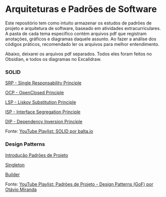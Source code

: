 # Arquiteturas e Padrões de Software

Este repositório tem como intuito armazenar os estudos de padrões de projeto e arquitetura de software, baseado em atividades extracurriculares. 
A pasta de cada tema específico contém arquivos pdf que registram anotações, gráficos e diagramas daquele assunto. Ao fazer a análise dos códigos práticos, recomendado ler os arquivos para melhor entendimento. 

Abaixo, deixarei os arquivos pdf separados. Todos eles foram feitos no Obsidian, e todos os diagramas no Excalidraw.

### SOLID

[SRP - Single Responsability Principle](https://github.com/user-attachments/files/20445754/SRP.-.Single.Responsability.Principle.pdf)

[OCP - OpenClosed Principle](https://github.com/user-attachments/files/20445760/OCP.-.OpenClosed.Principle.pdf)

[LSP - Liskov Substitution Principle](https://github.com/user-attachments/files/20445762/LSP.-.Liskov.Substitution.Principle.pdf)

[ISP - Interface Segregation Principle](https://github.com/user-attachments/files/20445763/ISP.-.Interface.Segregation.Principle.pdf)

[DIP - Dependency Inversion Principle](https://github.com/user-attachments/files/20445766/DIP.-.Dependency.Inversion.Principle.pdf)

Fonte: [YouTube Playlist: SOLID por balta.io](https://youtube.com/playlist?list=PLHlHvK2lnJneX-lsKM27WTjmNqpX_YzHF&si=Vp3NZDy-biMedhCs)

### Design Patterns

[Introdução Padrões de Projeto](https://github.com/user-attachments/files/20445772/Introducao.Padroes.de.Projeto.pdf)

[Singleton](https://github.com/user-attachments/files/20445774/Singleton.pdf)

[Builder](https://github.com/user-attachments/files/20445776/Builder.pdf)


Fonte: [YouTube Playlist: Padrões de Projeto - Design Patterns (GoF) por Otávio Miranda](https://youtube.com/playlist?list=PLbIBj8vQhvm0VY5YrMrafWaQY2EnJ3j8H&si=13_7MJ_t_BzekCRJ)

